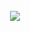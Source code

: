 ######
<!---->
<div align="center">
<img src="./ReadMeFiles/app.jpg" align="center">
</div>

<!-- # Hello, Welcome to the Repo -->
<!-- 
<p>Esse projeto foi feito por: <strong>Thiago Silva Lopes</strong>, em 01/2022,</br>
tendo como base o <a href="https://www.youtube.com/watch?v=5RIFrZEjURA" target="_blank">tutorial</a>
do canal do Youtube: <a href="https://www.youtube.com/channel/UCgkDs77BoEhMIgRUB4MKrtQ" target="_blank">
Bedimcode</a>.</p>

## Demo: https://shagunz.github.io/portfolioApp/ -->
